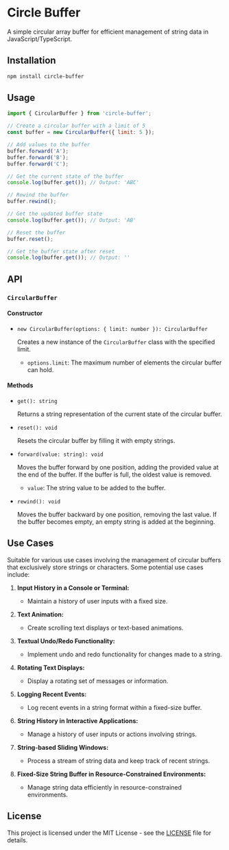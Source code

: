 # Circle Buffer

A simple circular array buffer for efficient management of string data in JavaScript/TypeScript.

## Installation

```bash
npm install circle-buffer
```

## Usage

```javascript
import { CircularBuffer } from 'circle-buffer';

// Create a circular buffer with a limit of 5
const buffer = new CircularBuffer({ limit: 5 });

// Add values to the buffer
buffer.forward('A');
buffer.forward('B');
buffer.forward('C');

// Get the current state of the buffer
console.log(buffer.get()); // Output: 'ABC'

// Rewind the buffer
buffer.rewind();

// Get the updated buffer state
console.log(buffer.get()); // Output: 'AB'

// Reset the buffer
buffer.reset();

// Get the buffer state after reset
console.log(buffer.get()); // Output: ''

```

## API

### `CircularBuffer`

#### Constructor

- `new CircularBuffer(options: { limit: number }): CircularBuffer`

  Creates a new instance of the `CircularBuffer` class with the specified limit.

  - `options.limit`: The maximum number of elements the circular buffer can hold.

#### Methods

- `get(): string`

  Returns a string representation of the current state of the circular buffer.

- `reset(): void`

  Resets the circular buffer by filling it with empty strings.

- `forward(value: string): void`

  Moves the buffer forward by one position, adding the provided value at the end of the buffer. If the buffer is full, the oldest value is removed.

  - `value`: The string value to be added to the buffer.

- `rewind(): void`

  Moves the buffer backward by one position, removing the last value. If the buffer becomes empty, an empty string is added at the beginning.

## Use Cases

Suitable for various use cases involving the management of circular buffers that exclusively store strings or characters. Some potential use cases include:

1. **Input History in a Console or Terminal:**
   - Maintain a history of user inputs with a fixed size.

2. **Text Animation:**
   - Create scrolling text displays or text-based animations.

3. **Textual Undo/Redo Functionality:**
   - Implement undo and redo functionality for changes made to a string.

4. **Rotating Text Displays:**
   - Display a rotating set of messages or information.

5. **Logging Recent Events:**
   - Log recent events in a string format within a fixed-size buffer.

6. **String History in Interactive Applications:**
   - Manage a history of user inputs or actions involving strings.

7. **String-based Sliding Windows:**
   - Process a stream of string data and keep track of recent strings.

8. **Fixed-Size String Buffer in Resource-Constrained Environments:**
   - Manage string data efficiently in resource-constrained environments.


## License

This project is licensed under the MIT License - see the [LICENSE](LICENSE) file for details.